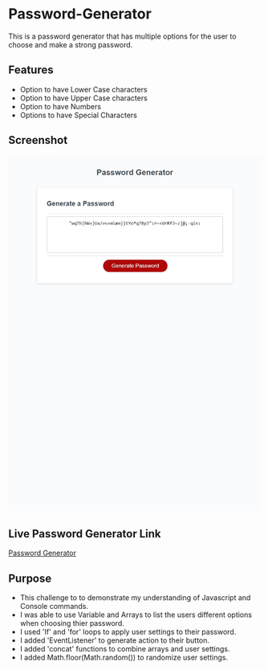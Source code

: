# Password-Generator

This is a password generator that has multiple options for the user to choose and make a strong password.

## Features
* Option to have Lower Case characters
* Option to have Upper Case characters
* Option to have Numbers
* Options to have Special Characters

## Screenshot

![Password Generator](./assets/images/password-generator-image.JPG)

## Live Password Generator Link
[Password Generator](https://marvinjvelasco.github.io/Password-Generator/)

## Purpose

* This challenge to to demonstrate my understanding of Javascript and Console commands.
* I was able to use Variable and Arrays to list the users different options when choosing thier password.
* I used 'If' and 'for' loops to apply user settings to their password.
* I added 'EventListener' to generate action to their button.
* I added 'concat' functions to combine arrays and user settings.
* I added Math.floor(Math.random()) to randomize user settings.
